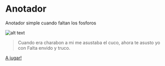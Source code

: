 # Anotador
Anotador simple cuando faltan los fosforos

![alt text](https://ibb.co/hR1y7pj)

> Cuando era charabon a mi me asustaba el cuco, ahora te asusto yo con Falta envido y truco.

[A jugar!](https://gc-ar.github.io/anotador/)